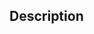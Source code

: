<!---
# Before Opening Please...
- [ ] Read our CONTRIBUTING.md
- [ ] Provide a general summary of the feature in the Title above
- [ ] Ensure your fix is complete
- [ ] Ensure your PR has updated docs if functional changes were made
- [ ] Ensure your PR has tests that will break/error without your fix
- [ ] Ensure your PR has labels
- [ ] Ensure your PR has reviewers outlined
-->

## Description
<!-- reference issue if applicable -->
